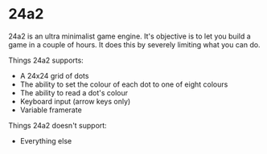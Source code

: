 # 24a2

24a2 is an ultra minimalist game engine. It's objective is to let you build a game in a couple of hours. It does this by severely limiting what you can do.

Things 24a2 supports:

- A 24x24 grid of dots
- The ability to set the colour of each dot to one of eight colours
- The ability to read a dot's colour
- Keyboard input (arrow keys only)
- Variable framerate

Things 24a2 doesn't support:

- Everything else
